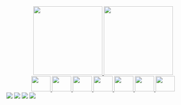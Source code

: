 <div align="center">
  <a href="https://github.com/TiagoPimenta54">
  <img height="180em" src="https://github-readme-stats.vercel.app/api?username=TiagoPimenta54&show_icons=true&theme=dark&include_all_commits=true&count_private=true"/>
  <img height="180em" src="https://github-readme-stats.vercel.app/api/top-langs/?username=TiagoPimenta54&layout=compact&langs_count=7&theme=dark"/>
</div>
  
<div align="center">
  
  <img height="40" width="50" src="https://cdn.jsdelivr.net/gh/devicons/devicon/icons/html5/html5-original.svg" />
  <img height="40" width="50" src="https://cdn.jsdelivr.net/gh/devicons/devicon/icons/css3/css3-original.svg" />
  <img height="40" width="50" src="https://cdn.jsdelivr.net/gh/devicons/devicon/icons/javascript/javascript-original.svg" />
<img height="40" width="50" src="https://cdn.jsdelivr.net/gh/devicons/devicon/icons/react/react-original.svg" />
<img height="40" width="50"" src="https://cdn.jsdelivr.net/gh/devicons/devicon/icons/nodejs/nodejs-original.svg" />
  <img height="40" width="50" src="https://cdn.jsdelivr.net/gh/devicons/devicon/icons/vuejs/vuejs-original.svg" />
  <img height="40" width="50" src="https://cdn.jsdelivr.net/gh/devicons/devicon/icons/typescript/typescript-original.svg" />  

</div>
                                                                                                                         
<div> 
  <a href="https://www.linkedin.com/in/tiagopimenta54/" target="_blank"><img src="https://aleen42.github.io/badges/src/behance.svg" target="_blank"></a>
  <a href="https://www.linkedin.com/in/tiagopimenta54/" target="_blank"><img src="https://aleen42.github.io/badges/src/illustrator.svg" target="_blank"></a>
  <a href="https://www.linkedin.com/in/tiagopimenta54/" target="_blank"><img src="https://aleen42.github.io/badges/src/premiere.svg" target="_blank"></a>
  <a href="https://www.linkedin.com/in/tiagopimenta54/" target="_blank"><img src="https://aleen42.github.io/badges/src/premiere.svg" target="_blank"></a>                                                                                                                                                    
                                                                                                                                                     
                                                                                                                                                     
</div>
  
  
